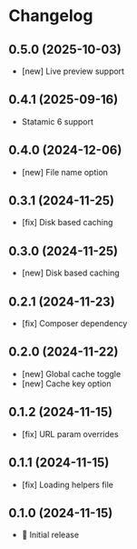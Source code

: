 # Changelog

## 0.5.0 (2025-10-03)

- [new] Live preview support

## 0.4.1 (2025-09-16)

- Statamic 6 support

## 0.4.0 (2024-12-06)

- [new] File name option

## 0.3.1 (2024-11-25)

- [fix] Disk based caching

## 0.3.0 (2024-11-25)

- [new] Disk based caching

## 0.2.1 (2024-11-23)

- [fix] Composer dependency

## 0.2.0 (2024-11-22)

- [new] Global cache toggle
- [new] Cache key option

## 0.1.2 (2024-11-15)

- [fix] URL param overrides

## 0.1.1 (2024-11-15)

- [fix] Loading helpers file

## 0.1.0 (2024-11-15)

- 🚀 Initial release
